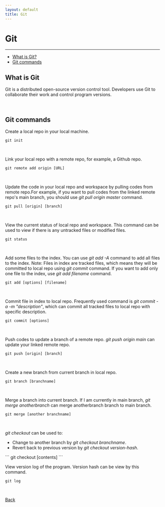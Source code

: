 ```yaml
---
layout: default
title: Git
---
```


<h1>Git</h1>
<hr>
<ul>
<li><a href="#git-definition">What is Git?</a></li>
<li><a href="#git-commands">Git commands</a></li>    
</ul>

<h2><a id="git-definition">What is Git</a></h2>
<p>
Git is a distributed open-source version control tool. Developers use Git to collaborate their work and control program versions.</p>
<br>

<h2><a id="git-commands">Git commands</a></h2>

Create a local repo in your local machine.
```
git init
```
<br>

Link your local repo with a remote repo, for example, a Github repo.
```
git remote add origin [URL]
```
<br>

Update the code in your local repo and workspace by pulling codes from remote repo.For example, if you want to pull codes from the linked remote repo's main branch, you should use _git pull origin master_ command. 
```
git pull [origin] [branch]
```
<br>

View the current status of local repo and workspace. This command can be used to view if there is any untracked files or modified files. 
```
git status
```
<br>

Add some files to the index. You can use _git add -A_ command to add all files to the index. Note: Files in index are tracked files, which means they will be committed to local repo using _git commit_ command. 
If you want to add only one file to the index, use _git add filename_ command.
```
git add [options] [filename]
```
<br>

Commit file in index to local repo. Frequently used command is _git commit -a -m "description"_, which can commit all tracked files to local repo with specific description.
```
git commit [options]
```
<br>

Push codes to update a branch of a remote repo. _git push origin main_ can update your linked remote repo.
```
git push [origin] [branch]
``` 
<br>

Create a new branch from current branch in local repo.
```
git branch [branchname]
```
<br>

Merge a branch into current branch. If I am currently in main branch, _git merge anotherbranch_ can merge anotherbranch branch to main branch.
```
git merge [another branchname]
```
<br>

_git checkout_ can be used to:
<ul>
<li>Change to another branch by <i>git checkout branchname</i>.</li>
<li>Revert back to previous version by <i>git checkout version-hash</i>.</li>    
</ul>
```
git checkout [contents]
```
<br>

View version log of the program. Version hash can be view by this command.
```
git log
```
<br>



<p><a href="https://shaofengwu123.github.io/study/study-main.html">Back</a></p>
